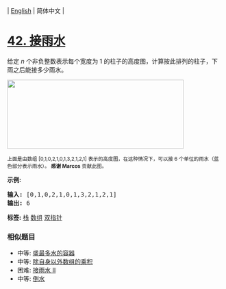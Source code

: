 | [English](README_EN.md) | 简体中文 |

# [42. 接雨水](https://leetcode-cn.com/problems/trapping-rain-water)
<p>给定&nbsp;<em>n</em> 个非负整数表示每个宽度为 1 的柱子的高度图，计算按此排列的柱子，下雨之后能接多少雨水。</p>

<p><img src="https://assets.leetcode-cn.com/aliyun-lc-upload/uploads/2018/10/22/rainwatertrap.png" style="height: 161px; width: 412px;"></p>

<p><small>上面是由数组 [0,1,0,2,1,0,1,3,2,1,2,1] 表示的高度图，在这种情况下，可以接 6 个单位的雨水（蓝色部分表示雨水）。&nbsp;<strong>感谢 Marcos</strong> 贡献此图。</small></p>

<p><strong>示例:</strong></p>

<pre><strong>输入:</strong> [0,1,0,2,1,0,1,3,2,1,2,1]
<strong>输出:</strong> 6</pre>

**标签:**  [栈](https://leetcode-cn.com/tag/stack) [数组](https://leetcode-cn.com/tag/array) [双指针](https://leetcode-cn.com/tag/two-pointers) 
 ### 相似题目
- 中等:	[盛最多水的容器](https://leetcode-cn.com/problems/container-with-most-water) 
- 中等:	[除自身以外数组的乘积](https://leetcode-cn.com/problems/product-of-array-except-self) 
- 困难:	[接雨水 II](https://leetcode-cn.com/problems/trapping-rain-water-ii) 
- 中等:	[倒水](https://leetcode-cn.com/problems/pour-water) 
